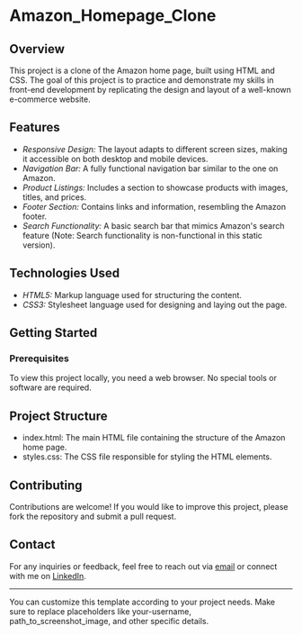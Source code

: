 # Amazon_Homepage_Clone

## Overview

This project is a clone of the Amazon home page, built using HTML and CSS. The goal of this project is to practice and demonstrate my skills in front-end development by replicating the design and layout of a well-known e-commerce website.

## Features

- *Responsive Design:* The layout adapts to different screen sizes, making it accessible on both desktop and mobile devices.
- *Navigation Bar:* A fully functional navigation bar similar to the one on Amazon.
- *Product Listings:* Includes a section to showcase products with images, titles, and prices.
- *Footer Section:* Contains links and information, resembling the Amazon footer.
- *Search Functionality:* A basic search bar that mimics Amazon's search feature (Note: Search functionality is non-functional in this static version).

## Technologies Used

- *HTML5:* Markup language used for structuring the content.
- *CSS3:* Stylesheet language used for designing and laying out the page.

## Getting Started

### Prerequisites

To view this project locally, you need a web browser. No special tools or software are required.

## Project Structure

- index.html: The main HTML file containing the structure of the Amazon home page.
- styles.css: The CSS file responsible for styling the HTML elements.

## Contributing

Contributions are welcome! If you would like to improve this project, please fork the repository and submit a pull request.

## Contact

For any inquiries or feedback, feel free to reach out via [email](https://mail.google.com/pranitmane91@gmail.com) or connect with me on [LinkedIn](https://www.linkedin.com/in/pranit-mane-62641824a?lipi=urn%3Ali%3Apage%3Ad_flagship3_profile_view_base_contact_details%3Bvw72wNJXTLGucicpTc5QAQ%3D%3D).

---

You can customize this template according to your project needs. Make sure to replace placeholders like your-username, path_to_screenshot_image, and other specific details.
